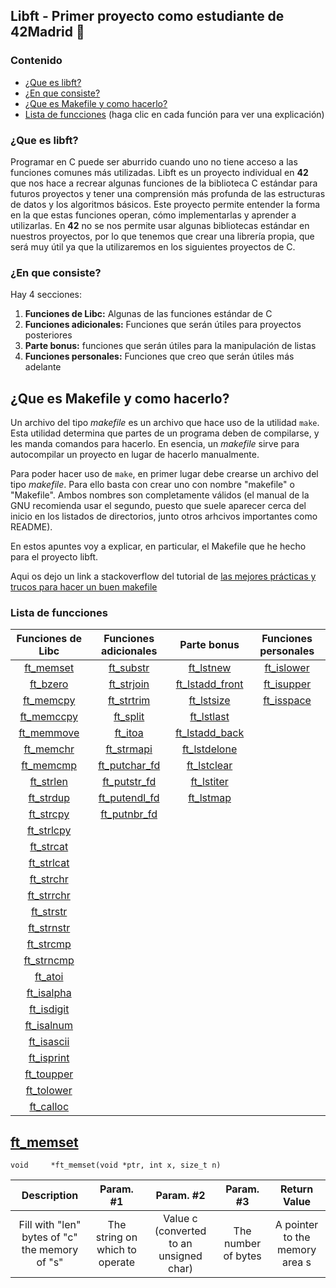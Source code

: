 ## Libft - Primer proyecto como estudiante de 42Madrid 🚀
### Contenido
* [¿Que es libft?](#que-es-libft)
* [¿En que consiste?](#en-que-consiste)
* [¿Que es Makefile y como hacerlo?](#Que-es-Makefile-y-como-hacerlo)
* [Lista de funcciones](#lista-de-funcciones)  (haga clic en cada función para ver una explicación)

### ¿Que es libft?

Programar en C puede ser aburrido cuando uno no tiene acceso a las funciones comunes más utilizadas. Libft es un proyecto individual en <b>42</b> que nos hace a recrear algunas funciones de la biblioteca C estándar para futuros proyectos  y tener una comprensión más profunda de las estructuras de datos y los algoritmos básicos. Este proyecto permite entender la forma en la que estas funciones
operan, cómo implementarlas y aprender a utilizarlas.  En <b>42</b> no se nos permite usar algunas bibliotecas estándar en nuestros proyectos, por lo que tenemos que crear una librería propia, que será muy útil ya que la utilizaremos en los siguientes proyectos de C.


### ¿En que consiste?

Hay 4 secciones:
1. **Funciones de Libc:** Algunas de las funciones estándar de C
2. **Funciones adicionales:** Funciones que serán útiles para proyectos posteriores
3. **Parte bonus:** funciones que serán útiles para la manipulación de listas
4. **Funciones personales:** Funciones que creo que serán útiles más adelante


## ¿Que es Makefile y como hacerlo?

Un archivo del tipo *makefile* es un archivo que hace uso de la utilidad `make`. Esta utilidad determina que partes de un programa deben de compilarse, y les manda comandos para hacerlo. En esencia, un *makefile* sirve para autocompilar un proyecto en lugar de hacerlo manualmente.

Para poder hacer uso de `make`, en primer lugar debe crearse un archivo del tipo *makefile*. Para ello basta con crear uno con nombre "makefile" o "Makefile". Ambos nombres son completamente válidos (el manual de la GNU recomienda usar el segundo, puesto que suele aparecer cerca del inicio en los listados de directorios, junto otros arhcivos importantes como README).

En estos apuntes voy a explicar, en particular, el Makefile que he hecho para el proyecto libft. 

Aqui os dejo un link a stackoverflow del tutorial de [las mejores prácticas y trucos para hacer un buen makefile](https://stackoverflow.com/c/42network/questions/1604/1605)



### Lista de funcciones
Funciones de Libc         | Funciones adicionales         | Parte bonus                         | Funciones personales
:-----------:             | :-----------:                 | :-----------:                       | :-----------:
[ft_memset](#ft_memset)		|[ft_substr](#ft_substr)        | [ft_lstnew](#ft_lstnew)             | [ft_islower](#ft_islower) 
[ft_bzero](#ft_bzero)		  |[ft_strjoin](#ft_strjoin)      | [ft_lstadd_front](#ft_lstadd_front) | [ft_isupper](#ft_isupper) 
[ft_memcpy](#ft_memcpy)		|[ft_strtrim](#ft_strjoin)      | [ft_lstsize](#ft_lstsize)           | [ft_isspace](#ft_isspace)   
[ft_memccpy](#ft_memccpy)	|[ft_split](#ft_split)          | [ft_lstlast](#ft_lstlast)           | 
[ft_memmove](#ft_memmove)	|[ft_itoa](#ft_itoa)            | [ft_lstadd_back](#ft_lstadd_back)   |
[ft_memchr](#ft_memchr)		|[ft_strmapi](#ft_strmapi)      | [ft_lstdelone](#ft_lstdelone)       | 
[ft_memcmp](#ft_memcmp)		|[ft_putchar_fd](#ft_putchar_fd)| [ft_lstclear](#ft_lstclear)         | 
[ft_strlen](#ft_strlen)		|[ft_putstr_fd](#ft_putstr_fd)	| [ft_lstiter](#ft_lstiter)           | 
[ft_strdup](#ft_strdup)		|[ft_putendl_fd](#ft_putendl_fd)| [ft_lstmap](#ft_lstmap)             | 
[ft_strcpy](#ft_strcpy)		|[ft_putnbr_fd](#ft_putnbr_fd)	|				                              | 
[ft_strlcpy](#ft_strlcpy)	| 	                            |			                                | 
[ft_strcat](#ft_strcat)		| 	                            |                                     | 
[ft_strlcat](#ft_strlcat)	| 	                            |                                     | 
[ft_strchr](#ft_strchr)		| 	                            |                                     | 
[ft_strrchr](#ft_strrchr)	| 	                            |                                     | 
[ft_strstr](#ft_strstr)		|                               |                                     |  
[ft_strnstr](#ft_strnstr)	| 	                            |                                     | 
[ft_strcmp](#ft_strcmp)		| 	                            |                                     | 
[ft_strncmp](#ft_strncmp)	| 	                            |                                     | 
[ft_atoi](#ft_atoi)       | 	                            |                                     | 
[ft_isalpha](#ft_isalpha)	| 	                            |                                     | 
[ft_isdigit](#ft_isdigit)	| 	                            |                                     |
[ft_isalnum](#ft_isalnum)	|                               |                                     | 
[ft_isascii](#ft_isascii)	|                               |                                     |  
[ft_isprint](#ft_isprint)	|                               |                                     | 
[ft_toupper](#ft_toupper) |                               |                                     | 
[ft_tolower](#ft_tolower)	|                               |                                     | 
[ft_calloc](#ft_calloc)   |                               |                                     |


## [ft_memset](vittoric/Libft/ft_memset.c)

`void	  *ft_memset(void *ptr, int x, size_t n)`

Description | Param. #1 | Param. #2 | Param. #3 | Return Value
:-----------: | :-----------: | :-----------: | :-----------: | :-----------:
Fill with "len" bytes of "c" the memory of "s"| The string on which to operate | Value c (converted to an unsigned char) | The number of bytes | A pointer to the memory area s
